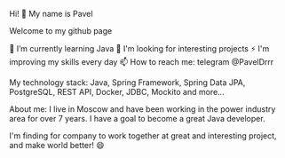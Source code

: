 Hi! 👋 My name is Pavel

Welcome to my github page

🌱 I’m currently learning Java
🔭 I'm looking for interesting projects
⚡ I'm improving my skills every day
📫 How to reach me: telegram @PavelDrrr

My technology stack:
Java, Spring Framework, Spring Data JPA, PostgreSQL, REST API, Docker, JDBC, Mockito and more...

About me:
I live in Moscow and have been working in the power industry area for over 7 years. I have a goal to become a great Java developer.

I'm finding for company to work together at great and interesting project, and make world better! 😄

<!--
**PavelDrozh/PavelDrozh** is a ✨ _special_ ✨ repository because its `README.md` (this file) appears on your GitHub profile.

Here are some ideas to get you started:

- 🔭 I’m currently working on ...
- 🌱 I’m currently learning ...
- 👯 I’m looking to collaborate on ...
- 🤔 I’m looking for help with ...
- 💬 Ask me about ...
- 📫 How to reach me: ...
- 😄 Pronouns: ...
- ⚡ Fun fact: ...
-->
